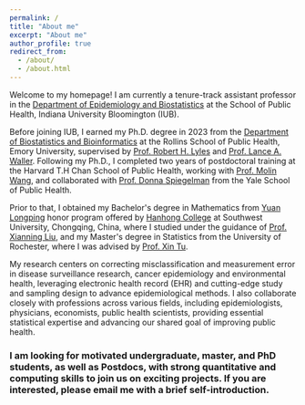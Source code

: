 ```yaml
---
permalink: /
title: "About me"
excerpt: "About me"
author_profile: true
redirect_from: 
  - /about/
  - /about.html
---
```


Welcome to my homepage! I am currently a tenure-track assistant professor in the [Department of Epidemiology and Biostatistics](https://publichealth.indiana.edu/research/departments/epidemiology/index.html) at the School of Public Health, Indiana University Bloomington (IUB).

<!---
I am a Postdoctoral Research Fellow at [Harvard T.H. Chan School of Public Health](https://www.hsph.harvard.edu/), where I work alongside [Prof. Molin Wang](https://www.hsph.harvard.edu/molin-wang/) and collaborate with [Prof. Donna Spiegelman](https://ysph.yale.edu/profile/donna-spiegelman/) from Yale School of Public Health.
-->

Before joining IUB, I earned my Ph.D. degree in 2023 from the [Department of Biostatistics and Bioinformatics](https://www.sph.emory.edu/departments/bios/index.html) at the Rollins School of Public Health, Emory University, supervised by [Prof. Robert H. Lyles](https://www.sph.emory.edu/faculty/profile/index.php?FID=492) and [Prof. Lance A. Waller](https://www.sph.emory.edu/faculty/profile/index.php?FID=345). Following my Ph.D., I completed two years of postdoctoral training at the Harvard T.H Chan School of Public Health, working with [Prof. Molin Wang](https://www.hsph.harvard.edu/molin-wang/), and collaborated with [Prof. Donna Spiegelman](https://ysph.yale.edu/profile/donna-spiegelman/) from the Yale School of Public Health.

<!---
I was fortunate to have an exceptional dissertation committee that included [Prof. Howard H. Chang](https://www.sph.emory.edu/faculty/profile/index.php?FID=8595), [Prof. Timothy L. Lash](https://sph.emory.edu/faculty/profile/index.php?FID=timothy-lash-8685) and [Prof. Kevin C. Ward](https://sph.emory.edu/faculty/profile/index.php?FID=kevin-ward-822).
-->

Prior to that, I obtained my Bachelor's degree in Mathematics from [Yuan Longping](https://en.wikipedia.org/wiki/Yuan_Longping) honor program offered by [Hanhong College](https://hanhong.swu.edu.cn/) at Southwest University, Chongqing, China, where I studied under the guidance of [Prof. Xianning Liu](http://math.swu.edu.cn/info/1014/2359.htm), and my Master's degree in Statistics from the University of Rochester, where I was advised by [Prof. Xin Tu](https://profiles.ucsd.edu/xin.tu).

My research centers on correcting misclassification and measurement error in disease surveillance research, cancer epidemiology and environmental health, leveraging electronic health record (EHR) and cutting-edge study and sampling design to advance epidemiological methods. I also collaborate closely with professions across various fields, including epidemiologists, physicians, economists, public health scientists, providing essential statistical expertise and advancing our shared goal of improving public health.

### I am looking for motivated undergraduate, master, and PhD students, as well as Postdocs, with strong quantitative and computing skills to join us on exciting projects. If you are interested, please email me with a brief self-introduction.

<!--
My research interests are primarily focused on epidemiological statistics, causal inference, sampling methods, misclassification and measurement error, and I am also interested in imaging statistics and functional data analysis.

I am on the 2024-2025 job market.
-->

<!--
This is the front page of a website that is powered by the [academicpages template](https://github.com/academicpages/academicpages.github.io) and hosted on GitHub pages. [GitHub pages](https://pages.github.com) is a free service in which websites are built and hosted from code and data stored in a GitHub repository, automatically updating when a new commit is made to the respository. This template was forked from the [Minimal Mistakes Jekyll Theme](https://mmistakes.github.io/minimal-mistakes/) created by Michael Rose, and then extended to support the kinds of content that academics have: publications, talks, teaching, a portfolio, blog posts, and a dynamically-generated CV. You can fork [this repository](https://github.com/academicpages/academicpages.github.io) right now, modify the configuration and markdown files, add your own PDFs and other content, and have your own site for free, with no ads! An older version of this template powers my own personal website at [stuartgeiger.com](http://stuartgeiger.com), which uses [this Github repository](https://github.com/staeiou/staeiou.github.io).

A data-driven personal website
======
Like many other Jekyll-based GitHub Pages templates, academicpages makes you separate the website's content from its form. The content & metadata of your website are in structured markdown files, while various other files constitute the theme, specifying how to transform that content & metadata into HTML pages. You keep these various markdown (.md), YAML (.yml), HTML, and CSS files in a public GitHub repository. Each time you commit and push an update to the repository, the [GitHub pages](https://pages.github.com/) service creates static HTML pages based on these files, which are hosted on GitHub's servers free of charge.

Many of the features of dynamic content management systems (like Wordpress) can be achieved in this fashion, using a fraction of the computational resources and with far less vulnerability to hacking and DDoSing. You can also modify the theme to your heart's content without touching the content of your site. If you get to a point where you've broken something in Jekyll/HTML/CSS beyond repair, your markdown files describing your talks, publications, etc. are safe. You can rollback the changes or even delete the repository and start over -- just be sure to save the markdown files! Finally, you can also write scripts that process the structured data on the site, such as [this one](https://github.com/academicpages/academicpages.github.io/blob/master/talkmap.ipynb) that analyzes metadata in pages about talks to display [a map of every location you've given a talk](https://academicpages.github.io/talkmap.html).

Getting started
======
1. Register a GitHub account if you don't have one and confirm your e-mail (required!)
1. Fork [this repository](https://github.com/academicpages/academicpages.github.io) by clicking the "fork" button in the top right. 
1. Go to the repository's settings (rightmost item in the tabs that start with "Code", should be below "Unwatch"). Rename the repository "[your GitHub username].github.io", which will also be your website's URL.
1. Set site-wide configuration and create content & metadata (see below -- also see [this set of diffs](http://archive.is/3TPas) showing what files were changed to set up [an example site](https://getorg-testacct.github.io) for a user with the username "getorg-testacct")
1. Upload any files (like PDFs, .zip files, etc.) to the files/ directory. They will appear at https://[your GitHub username].github.io/files/example.pdf.  
1. Check status by going to the repository settings, in the "GitHub pages" section

Site-wide configuration
------
The main configuration file for the site is in the base directory in [_config.yml](https://github.com/academicpages/academicpages.github.io/blob/master/_config.yml), which defines the content in the sidebars and other site-wide features. You will need to replace the default variables with ones about yourself and your site's github repository. The configuration file for the top menu is in [_data/navigation.yml](https://github.com/academicpages/academicpages.github.io/blob/master/_data/navigation.yml). For example, if you don't have a portfolio or blog posts, you can remove those items from that navigation.yml file to remove them from the header. 

Create content & metadata
------
For site content, there is one markdown file for each type of content, which are stored in directories like _publications, _talks, _posts, _teaching, or _pages. For example, each talk is a markdown file in the [_talks directory](https://github.com/academicpages/academicpages.github.io/tree/master/_talks). At the top of each markdown file is structured data in YAML about the talk, which the theme will parse to do lots of cool stuff. The same structured data about a talk is used to generate the list of talks on the [Talks page](https://academicpages.github.io/talks), each [individual page](https://academicpages.github.io/talks/2012-03-01-talk-1) for specific talks, the talks section for the [CV page](https://academicpages.github.io/cv), and the [map of places you've given a talk](https://academicpages.github.io/talkmap.html) (if you run this [python file](https://github.com/academicpages/academicpages.github.io/blob/master/talkmap.py) or [Jupyter notebook](https://github.com/academicpages/academicpages.github.io/blob/master/talkmap.ipynb), which creates the HTML for the map based on the contents of the _talks directory).

**Markdown generator**

I have also created [a set of Jupyter notebooks](https://github.com/academicpages/academicpages.github.io/tree/master/markdown_generator
) that converts a CSV containing structured data about talks or presentations into individual markdown files that will be properly formatted for the academicpages template. The sample CSVs in that directory are the ones I used to create my own personal website at stuartgeiger.com. My usual workflow is that I keep a spreadsheet of my publications and talks, then run the code in these notebooks to generate the markdown files, then commit and push them to the GitHub repository.

How to edit your site's GitHub repository
------
Many people use a git client to create files on their local computer and then push them to GitHub's servers. If you are not familiar with git, you can directly edit these configuration and markdown files directly in the github.com interface. Navigate to a file (like [this one](https://github.com/academicpages/academicpages.github.io/blob/master/_talks/2012-03-01-talk-1.md) and click the pencil icon in the top right of the content preview (to the right of the "Raw | Blame | History" buttons). You can delete a file by clicking the trashcan icon to the right of the pencil icon. You can also create new files or upload files by navigating to a directory and clicking the "Create new file" or "Upload files" buttons. 

Example: editing a markdown file for a talk
![Editing a markdown file for a talk](/images/editing-talk.png)

For more info
------
More info about configuring academicpages can be found in [the guide](https://academicpages.github.io/markdown/). The [guides for the Minimal Mistakes theme](https://mmistakes.github.io/minimal-mistakes/docs/configuration/) (which this theme was forked from) might also be helpful.
-->
